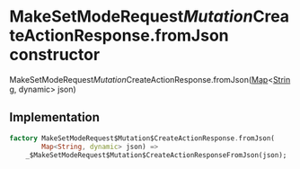 


# MakeSetModeRequest$Mutation$CreateActionResponse.fromJson constructor







MakeSetModeRequest$Mutation$CreateActionResponse.fromJson([Map](https://api.flutter.dev/flutter/dart-core/Map-class.html)&lt;[String](https://api.flutter.dev/flutter/dart-core/String-class.html), dynamic> json)





## Implementation

```dart
factory MakeSetModeRequest$Mutation$CreateActionResponse.fromJson(
        Map<String, dynamic> json) =>
    _$MakeSetModeRequest$Mutation$CreateActionResponseFromJson(json);
```







